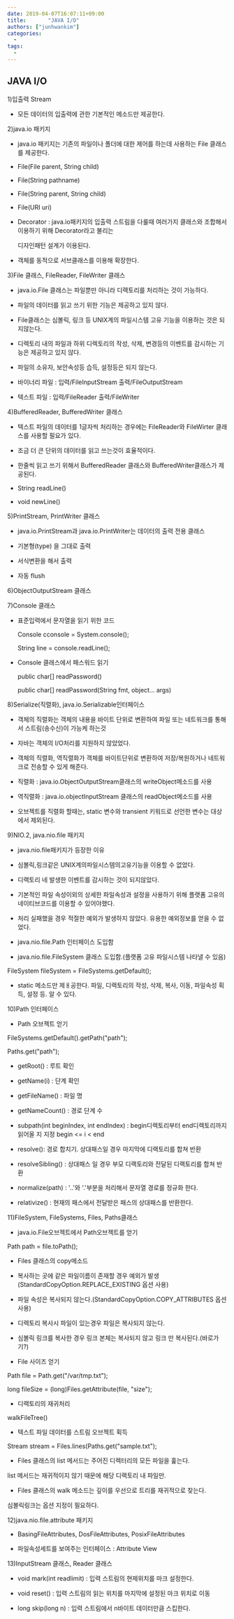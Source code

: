 ```yaml
---
date: 2019-04-07T16:07:11+09:00
title:       "JAVA I/O"
authors: ["junhwankim"]
categories:
  -
tags:
  -
---
```



## JAVA I/O

1)입출력 Stream

- 모든 데이터의 입출력에 관한 기본적인 메소드만 제공한다.

2)java.io 패키지

- java.io 패키지는 기존의 파일이나 폴더에 대한 제어를 하는데 사용하는 File 클래스를 제공한다.

- File(File parent, String child)

- File(String pathname)

- File(String parent, String child)

- File(URI uri)

- Decorator : java.io패키지의 입출력 스트림을 다룰때 여러가지 클래스와 조합해서 이용하기 위해 Decorator라고 불리는 

  디자인패턴  설계가 이용된다.

- 객체를 동적으로 서브클래스를 이용해 확장한다.

3)File 클래스, FileReader, FileWriter 클래스

- java.io.File 클래스는 파일뿐만 아니라 디랙토리를 처리하는 것이 가능하다.

- 파일의 데이터를 읽고 쓰기 위한 기능은 제공하고 있지 않다.

- File클래스는 심볼릭, 링크 등 UNIX계의 파일시스템 고유 기능을 이용하는 것은 되지않는다.

- 디렉토리 내의 파일과 하위 디렉토리의 작성, 삭제, 변경등의 이벤트를 감시하는 기능은 제공하고 있지 않다.

- 파일의 소유자, 보안속성등 습득, 설정등은 되지 않는다.

- 바이너리 파일 : 입력/FileInputStream 출력/FileOutputStream

- 텍스트 파일 : 입력/FileReader 출력/FileWriter

4)BufferedReader, BufferedWriter 클래스

- 텍스트 파일의 데이터를 1글자씩 처리하는 경우에는 FileReader와 FileWirter 클래스를 사용할 필요가 있다.

- 조금 더 큰 단위의 데이터를 읽고 쓰는것이 효율적이다.

- 한줄씩 읽고 쓰기 위해서 BufferedReader 클래스와 BufferedWriter클래스가 제공된다.

- String readLine()

- void newLine()



5)PrintStream, PrintWriter 클래스

- java.io.PrintStream과 java.io.PrintWriter는 데이터의 출력 전용 클래스

- 기본형(type) 을 그대로 출력

- 서식변환을 해서 출력

- 자동  flush

6)ObjectOutputStream 클래스

7)Console 클래스

- 표준입력에서 문자열을 읽기 위한 코드

  Console cconsole = System.console();

  String line = console.readLine();

- Console 클래스에서 패스워드 읽기

  public char[] readPassword()

  public char[] readPassword(String fmt, object... args)



8)Serialize(직렬화), java.io.Serializable인터페이스

- 객체의 직렬화는 객체의 내용을 바이트 단위로 변환하여 파일 또는 네트워크를 통해서 스트림(송수신)이 가능케 하는것

- 자바는 객체의 I/O처리를 지원하지 않았었다.

- 객체의 직렬화, 역직렬화가 객체를 바이트단위로 변환하여 저장/복원하거나 네트워크로 전송할 수 있게 해준다.

- 직렬화 : java.io.ObjectOutputStream클래스의 writeObject메소드를 사용

- 역직렬화 : java.io.objectInputStream 클래스의 readObject메소드를 사용

- 오브젝트를 직렬화 할때는, static 변수와 transient 키워드로 선언한 변수는 대상에서 제외된다.



9)NIO.2, java.nio.file 패키지

- java.nio.file패키지가 등장한 이유

- 심볼릭,링크같은 UNIX계의파일시스템의고유기능을 이용할 수 없었다.

- 디랙토리 네 발생한 이벤트를 감시하는 것이 되지않았다.

- 기본적인 파일 속성이외의 상세한 파일속성과 설정을 사용하기 위해 플랫폼 고유의 네이티브코드를 이용할 수 있어야했다.

- 처리 실패했을 경우 적절한 예외가 발생하지 않았다. 유용한 예외정보를 얻을 수 없었다.

- java.nio.file.Path 인터페이스 도입함

- java.nio.file.FileSystem 클래스 도입함.(플랫폼 고유 파일시스템 나타낼 수 있음)

 FileSystem fileSystem = FileSystems.getDefault();

- static 메소드만 제ㅐ공한다. 파일, 디랙토리의 작성, 삭제, 복사, 이동, 파일속성 획득, 설정 등. 알 수 있다. 



10)Path 인터페이스

- Path 오브젝트 얻기

 FileSystems.getDefault().getPath("path");

 Paths.get("path");

- getRoot() : 루트 확인

- getName(i) : 단계 확인

- getFileName() : 파일 명

- getNameCount() : 경로 단계 수

- subpath(int beginIndex, int endIndex) : begin디렉토리부터 end디렉토리까지 읽어올 지 지정 begin <= i < end

- resolve(): 경로 합치기. 상대패스일 경우 마지막에 디랙토리를 합쳐 반환

- resolveSibling() : 상대패스 일 경우 부모 디랙토리와 전달된 디랙토리를 합쳐 반환

- normalize(path) : '..'와 '.'부분을 처리해서 문자열 경로를 정규화 한다.

- relativize() : 현재의 패스에서 전달받은 패스의 상대패스를 반환한다.

11)FileSystem, FileSystems, Files, Paths클래스

- java.io.File오브젝트에서 Path오브젝트를 얻기

 Path path = file.toPath();

- Files 클래스의 copy메소드

- 복사하는 곳에 같은 파일이름이 존재할 경우 예외가 발생(StandardCopyOption.REPLACE_EXISTING 옵션 사용)

- 파일 속성은 복사되지 않는다.(StandardCopyOption.COPY_ATTRIBUTES 옵션 사용)

- 디렉토리 복사시 파일이 있는경우 파일은 복사되지 않는다.

- 심볼릭 링크를 복사한 경우 링크 본체는 복사되지 않고 링크 만 복사된다.(바로가기?)

- File 사이즈 얻기

 Path file = Path.get("/var/tmp.txt");

 long fileSize = (long)Files.getAttribute(file, "size");

- 디랙토리의 재귀처리 

 walkFileTree()

- 텍스트 파일 데이터를 스트림 오브젝트 획득

Stream<String> stream = Files.lines(Paths.get("sample.txt");

- Files 클래스의 list 메서드는 주어진 디렉터리의 모든 파일을 훑는다. 

list 메서드는 재귀적이지 않기 때문에 해당 디랙토리 내 파일만.

- Files 클래스의 walk 메소드는 깊이를 우선으로 트리를 재귀적으로 찾는다.

 심볼릭링크는 옵션 지정이 필요하다. 

12)java.nio.file.attribute 패키지

- BasingFileAttributes, DosFileAttributes, PosixFileAttributes 

- 파일속성세트를 보여주는 인터페이스 : Attribute View

13)InputStream 클래스, Reader 클래스

- void mark(int readlimit) : 입력 스트림의 현제위치를 마크 설정한다.

- void reset() : 입력 스트림의 읽는 위치를 마지막에 설정된 마크 위치로 이동

- long skip(long n) : 입력 스트림에서 n바이트 데이터만큼 스킵한다.

